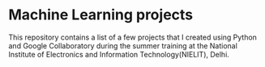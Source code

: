 # Machine Learning projects
This repository contains a list of a few projects that I created using Python and Google Collaboratory during the summer training at the National Institute of Electronics and Information Technology(NIELIT), Delhi.
